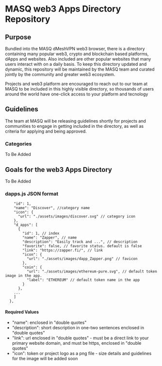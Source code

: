 # MASQ web3 Apps Directory Repository

## Purpose
Bundled into the MASQ dMeshVPN web3 browser, there is a directory containing many popular web3, crypto and blockchain based platforms, dApps and websites. Also included are other popular websites that many users interact with on a daily basis.
To keep this directory updated and dynamic, this repository will be maintained by the MASQ team and curated jointly by the community and greater web3 ecosystem.

Projects and web3 platform are encouraged to reach out to our team at MASQ to be included in this highly visible directory, so thousands of users around the world have one-click access to your platform and tecnology

## Guidelines
The team at MASQ will be releasing guidelines shortly for projects and communities to engage in getting included in the directory, as well as criteria for applying and being approved.

### Categories
To Be Added


## Goals for the web3 Apps Directory
To Be Added

### dapps.js JSON format

```{
    "id": 1,
    "name": "Discover", //category name
    "icon": {
      "url": "./assets/images/discover.svg" // category icon
    },
    "d_apps": [
      {
        "id": 1, // index
        "name": "Zapper", // name
        "description": "Easily track and ...", // description
        "favorite": false, // favorite status. default is false
        "link": "https://zapper.fi/", // link
        "icon": {
          "url": "./assets/images/dapp_Zapper.png" // favicon
        },
        "coin": {
          "url": "./assets/images/ethereum-pure.svg", // default token image in the app.
          "label": "ETHEREUM" // default token name in the app
        }
      },
    ...
    ]
  },
  ```
  
  #### Required Values
  
  - "name": enclosed in "double quotes"
  - "description": short description in one-two sentences enclosed in "double quotes"
  - "link": url enclosed in "double quotes" - must be a direct link to your primary website domain, and must be https, enclosed in "double quotes"
  - "icon": token or project logo as a png file - size details and guidelines for the image will be added soon
  
